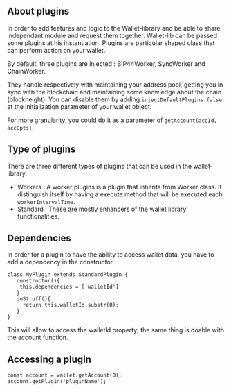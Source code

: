 ## About plugins

In order to add features and logic to the Wallet-library and be able to share independant module and request them together. 
Wallet-lib can be passed some plugins at his instantiation. 
Plugins are particular shaped class that can perform action on your wallet.

By default, three plugins are injected : BIP44Worker, SyncWorker and ChainWorker. 

They handle respectively with maintaining your address pool, getting you in sync with the blockchain and maintaining some knowledge about the chain (blockheight). 
You can disable them by adding `injectDefaultPlugins:false` at the initialization parameter of your wallet object.
 
For more granularity, you could do it as a parameter of `getAccount(accId, accOpts)`.

## Type of plugins 

There are three different types of plugins that can be used in the wallet-library:

- Workers : A worker plugins is a plugin that inherits from Worker class. It distinguish itself by having a execute method that will be executed each `workerIntervalTime`.
- Standard : These are mostly enhancers of the wallet library functionalities.

## Dependencies

In order for a plugin to have the ability to access wallet data, you have to add a dependency in the constructor.

```
class MyPlugin extends StandardPlugin { 
   constructor(){
    this.dependencies = ['walletId']
   }
   doStruff(){
     return this.walletId.substr(0);
   }
}
```

This will allow to access the walletId property; the same thing is doable with the account function.

## Accessing a plugin 


```
const account = wallet.getAccount(0);
account.getPlugin('pluginName');
```
